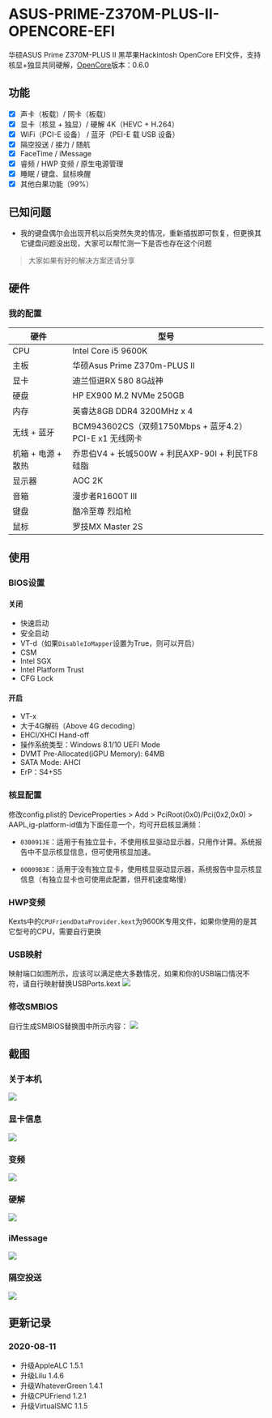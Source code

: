 # ASUS-PRIME-Z370M-PLUS-II-OPENCORE-EFI
华硕ASUS Prime Z370M-PLUS II 黑苹果Hackintosh OpenCore EFI文件，支持核显+独显共同硬解，[OpenCore](https://github.com/acidanthera/OpenCorePkg)版本：0.6.0

## 功能

- [x] 声卡（板载）/ 网卡（板载）
- [x] 显卡（核显 + 独显）/ 硬解 4K（HEVC + H.264）
- [x] WiFi（PCI-E 设备） / 蓝牙（PEI-E 载 USB 设备）
- [x] 隔空投送 / 接力 / 随航
- [x] FaceTime / iMessage
- [x] 睿频 / HWP 变频 / 原生电源管理
- [x] 睡眠 / 键盘、鼠标唤醒
- [x] 其他白果功能（99%）

## 已知问题
- 我的键盘偶尔会出现开机以后突然失灵的情况，重新插拔即可恢复，但更换其它键盘问题没出现，大家可以帮忙测一下是否也存在这个问题

> 大家如果有好的解决方案还请分享

## 硬件

### 我的配置

| 硬件               | 型号                                                   |
| ------------------ | ------------------------------------------------------ |
| CPU                | Intel Core i5 9600K                                    |
| 主板               | 华硕Asus Prime Z370m-PLUS II                           |
| 显卡               | 迪兰恒进RX 580 8G战神                                  |
| 硬盘               | HP EX900 M.2 NVMe 250GB                                |
| 内存               | 英睿达8GB DDR4 3200MHz x 4                             |
| 无线 + 蓝牙        | BCM943602CS（双频1750Mbps + 蓝牙4.2）PCI-E x1 无线网卡 |
| 机箱 + 电源 + 散热 | 乔思伯V4 + 长城500W + 利民AXP-90I + 利民TF8硅脂        |
| 显示器             | AOC 2K                                                 |
| 音箱               | 漫步者R1600T III                                       |
| 键盘               | 酷冷至尊 烈焰枪                                        |
| 鼠标               | 罗技MX Master 2S                                       |




## 使用
### BIOS设置
#### 关闭
- 快速启动
- 安全启动
- VT-d（如果`DisableIoMapper`设置为True，则可以开启）
- CSM
- Intel SGX
- Intel Platform Trust
- CFG Lock

#### 开启
- VT-x
- 大于4G解码（Above 4G decoding）
- EHCI/XHCI Hand-off
- 操作系统类型：Windows 8.1/10 UEFI Mode
- DVMT Pre-Allocated(iGPU Memory): 64MB
- SATA Mode: AHCI
- ErP：S4+S5

### 核显配置

修改config.plist的 DeviceProperties > Add > PciRoot(0x0)/Pci(0x2,0x0) > AAPL,ig-platform-id值为下面任意一个，均可开启核显满频：

* `0300913E`：适用于有独立显卡，不使用核显驱动显示器，只用作计算。系统报告中不显示核显信息，但可使用核显加速。

* `00009B3E`：适用于没有独立显卡，使用核显驱动显示器，系统报告中显示核显信息（有独立显卡也可使用此配置，但开机速度略慢）

### HWP变频

Kexts中的`CPUFriendDataProvider.kext`为9600K专用文件，如果你使用的是其它型号的CPU，需要自行更换

### USB映射

映射端口如图所示，应该可以满足绝大多数情况，如果和你的USB端口情况不符，请自行映射替换USBPorts.kext
![](https://raw.githubusercontent.com/huzhanfei/ASUS-PRIME-Z370M-PLUS-II-OPENCORE-EFI/master/images/USBPorts.png)

### 修改SMBIOS
自行生成SMBIOS替换图中所示内容：
![](https://raw.githubusercontent.com/huzhanfei/ASUS-PRIME-Z370M-PLUS-II-OPENCORE-EFI/master/images/SMBIOS.png)


## 截图
### 关于本机
![](https://raw.githubusercontent.com/huzhanfei/ASUS-PRIME-Z370M-PLUS-II-OPENCORE-EFI/master/images/About.png)
### 显卡信息
![](https://raw.githubusercontent.com/huzhanfei/ASUS-PRIME-Z370M-PLUS-II-OPENCORE-EFI/master/images/DisplayInfo.png)
### 变频
![](https://raw.githubusercontent.com/huzhanfei/ASUS-PRIME-Z370M-PLUS-II-OPENCORE-EFI/master/images/IntelPowerGadget.png)
### 硬解
![](https://raw.githubusercontent.com/huzhanfei/ASUS-PRIME-Z370M-PLUS-II-OPENCORE-EFI/master/images/VideoProc.png)
### iMessage
![](https://raw.githubusercontent.com/huzhanfei/ASUS-PRIME-Z370M-PLUS-II-OPENCORE-EFI/master/images/iMessage.png)
### 隔空投送
![](https://raw.githubusercontent.com/huzhanfei/ASUS-PRIME-Z370M-PLUS-II-OPENCORE-EFI/master/images/AirDrop.png)

## 更新记录
### 2020-08-11
- 升级AppleALC 1.5.1
- 升级Lilu 1.4.6
- 升级WhateverGreen 1.4.1
- 升级CPUFriend 1.2.1
- 升级VirtualSMC 1.1.5
